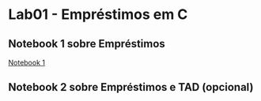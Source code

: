 # Lab01 - Empréstimos em C

## Notebook 1 sobre Empréstimos

[Notebook 1](notebook/emprestimo01.ipynb)

## Notebook 2 sobre Empréstimos e TAD (opcional)


